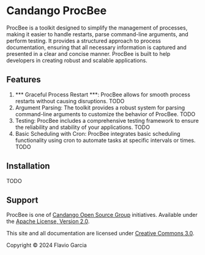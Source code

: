 # Candango ProcBee

ProcBee is a toolkit designed to simplify the management of processes, making
it easier to handle restarts, parse command-line arguments, and perform
testing. It provides a structured approach to process documentation, ensuring
that all necessary information is captured and presented in a clear and concise
manner. ProcBee is built to help developers in creating robust and scalable
applications.

## Features

1. *** Graceful Process Restart ***: ProcBee allows for smooth process restarts
without causing disruptions. TODO
1. Argument Parsing: The toolkit provides a robust system for parsing
command-line arguments to customize the behavior of ProcBee. TODO
1. Testing: ProcBee includes a comprehensive testing framework to ensure the
reliability and stability of your applications. TODO
1. Basic Scheduling with Cron: ProcBee integrates basic scheduling
functionality using cron to automate tasks at specific intervals or times. TODO

## Installation

TODO

## Support

ProcBee is one of
[Candango Open Source Group](http://www.candango.org/projects/)
initiatives. Available under the
[Apache License, Version 2.0](http://www.apache.org/licenses/LICENSE-2.0.html).

This site and all documentation are licensed under
[Creative Commons 3.0](http://creativecommons.org/licenses/by/3.0/).

Copyright © 2024 Flavio Garcia
